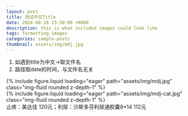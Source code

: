 ```yaml
---
layout: post
title: 测试中文Title
date: 2024-08-28 23:50:00 +0800
description: this is what included images could look like
tags: formatting images
categories: sample-posts
thumbnail: assets/img/mdj.jpg
---
```


1. 如遇到title为中文->取文件名
2. 路径取date的时间，与文件名无关
<div class="row mt-3">
    <div class="col-sm mt-3 mt-md-0">
        {% include figure.liquid loading="eager" path="assets/img/mdj.jpg" class="img-fluid rounded z-depth-1" %}
    </div>
    <div class="col-sm mt-3 mt-md-0">
        {% include figure.liquid loading="eager" path="assets/img/mdj-cat.jpg" class="img-fluid rounded z-depth-1" %}
    </div>
</div>
<div class="caption">
    止疼：美达佳 120元；利尿：沙斯多芬利尿通胶囊8*14 112元
</div>
